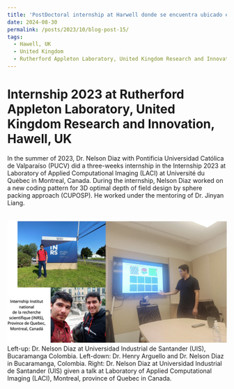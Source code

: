 ```yaml
---
title: 'PostDoctoral internship at Harwell donde se encuentra ubicado el ciclotrón en Rutherford Appleton Laboratory, Harwell, UK, 2024'
date: 2024-08-30
permalink: /posts/2023/10/blog-post-15/
tags:
  - Hawell, UK
  - United Kingdom
  - Rutherford Appleton Laboratory, United Kingdom Research and Innovation
---
```


Internship 2023 at Rutherford Appleton Laboratory, United Kingdom Research and Innovation, Hawell, UK
======

In the summer of 2023, Dr. Nelson Diaz with Pontificia Universidad Católica de Valparaíso (PUCV) did a three-weeks internship in the Internship 2023 at Laboratory of Applied Computational Imaging (LACI) at Université du Québec in Montreal, Canada. During the internship, Nelson Diaz worked on a new coding pattern for 3D optimal depth of field design by sphere packing approach (CUPOSP). He worked under the mentoring of Dr. Jinyan Liang.



<br/><img src='/images/internship-canada2023.png'>
Left-up: Dr. Nelson Diaz at Universidad Industrial de Santander (UIS), Bucaramanga Colombia. Left-down: Dr. Henry Arguello and Dr. Nelson Diaz in Bucaramanga, Colombia. Right: Dr. Nelson Diaz at Universidad Industrial de Santander (UIS) given a talk at Laboratory of Applied Computational Imaging (LACI), Montreal, province of Quebec in Canada.
